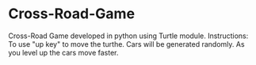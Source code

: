 # Cross-Road-Game
Cross-Road Game developed in python using Turtle module. 
Instructions:
To use "up key" to move the turthe.
Cars will be generated randomly.
As you level up the cars move faster.
